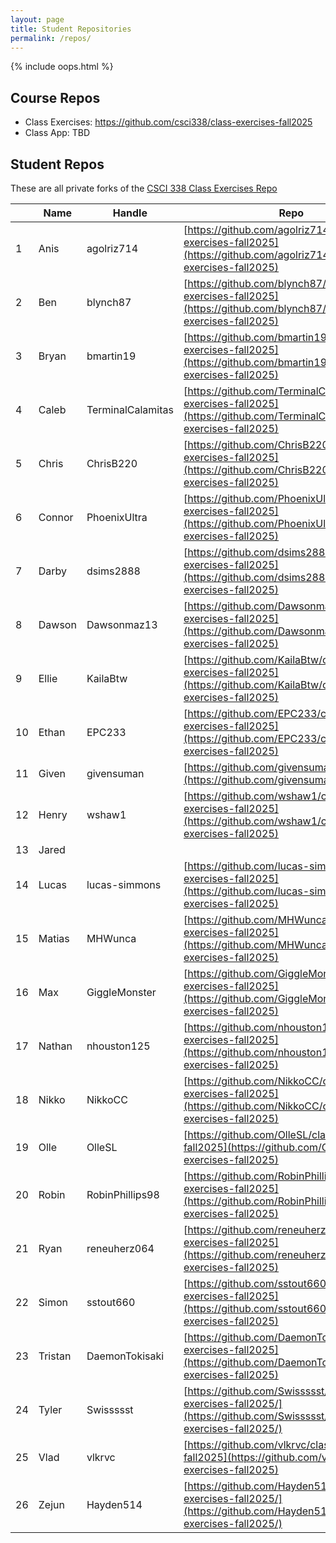 ```yaml
---
layout: page
title: Student Repositories
permalink: /repos/
---
```


<style>
    .repos td:first-child {
        width: 40px;
    }
    .repos td:nth-child(2) {
        width: 200px;
    }
    .repos td:nth-child(3) {
        width: auto;
    }
</style>

{% include oops.html %}

## Course Repos
* Class Exercises: <a href="https://github.com/csci338/class-exercises-fall2025" target="_blank">https://github.com/csci338/class-exercises-fall2025</a>
* Class App: TBD

## Student Repos 
These are all private forks of the <a href="https://github.com/csci338/class-exercises-fall2025/forks" target="_blank">CSCI 338 Class Exercises Repo</a>

| | Name  | Handle | Repo | 
|--|--|--|--|
| 1 | Anis | agolriz714 | [https://github.com/agolriz714/class-exercises-fall2025](https://github.com/agolriz714/class-exercises-fall2025) |
| 2 | Ben | blynch87 | [https://github.com/blynch87/class-exercises-fall2025](https://github.com/blynch87/class-exercises-fall2025) |
| 3 | Bryan | bmartin19 | [https://github.com/bmartin19/class-exercises-fall2025](https://github.com/bmartin19/class-exercises-fall2025) |
| 4 | Caleb | TerminalCalamitas | [https://github.com/TerminalCalamitas/class-exercises-fall2025](https://github.com/TerminalCalamitas/class-exercises-fall2025) |
| 5 | Chris | ChrisB220 | [https://github.com/ChrisB220/class-exercises-fall2025](https://github.com/ChrisB220/class-exercises-fall2025) |
| 6 | Connor | PhoenixUltra | [https://github.com/PhoenixUltra/class-exercises-fall2025](https://github.com/PhoenixUltra/class-exercises-fall2025) |
| 7 | Darby | dsims2888 | [https://github.com/dsims2888/class-exercises-fall2025](https://github.com/dsims2888/class-exercises-fall2025)  |
| 8 | Dawson | Dawsonmaz13 | [https://github.com/Dawsonmaz13/class-exercises-fall2025](https://github.com/Dawsonmaz13/class-exercises-fall2025) |
| 9 | Ellie | KailaBtw | [https://github.com/KailaBtw/class-exercises-fall2025](https://github.com/KailaBtw/class-exercises-fall2025) |
| 10 | Ethan | EPC233 | [https://github.com/EPC233/class-exercises-fall2025](https://github.com/EPC233/class-exercises-fall2025) |
| 11 | Given | givensuman | [https://github.com/givensuman/csci338](https://github.com/givensuman/csci338) |
| 12 | Henry | wshaw1 | [https://github.com/wshaw1/class-exercises-fall2025](https://github.com/wshaw1/class-exercises-fall2025) |
| 13 | Jared |  | |
| 14 | Lucas | lucas-simmons |  [https://github.com/lucas-simmons/class-exercises-fall2025](https://github.com/lucas-simmons/class-exercises-fall2025) |
| 15 | Matias | MHWunca | [https://github.com/MHWunca/class-exercises-fall2025](https://github.com/MHWunca/class-exercises-fall2025) |
| 16 | Max | GiggleMonster |  [https://github.com/GiggleMonster/class-exercises-fall2025](https://github.com/GiggleMonster/class-exercises-fall2025) |
| 17 | Nathan | nhouston125 |  [https://github.com/nhouston125/class-exercises-fall2025](https://github.com/nhouston125/class-exercises-fall2025) |
| 18 | Nikko | NikkoCC | [https://github.com/NikkoCC/class-exercises-fall2025](https://github.com/NikkoCC/class-exercises-fall2025) |
| 19 | Olle | OlleSL |  [https://github.com/OlleSL/class-exercises-fall2025](https://github.com/OlleSL/class-exercises-fall2025) |
| 20 | Robin | RobinPhillips98 | [https://github.com/RobinPhillips98/class-exercises-fall2025](https://github.com/RobinPhillips98/class-exercises-fall2025) |
| 21 | Ryan | reneuherz064 |  [https://github.com/reneuherz064/class-exercises-fall2025](https://github.com/reneuherz064/class-exercises-fall2025) |
| 22 | Simon | sstout660 |  [https://github.com/sstout660/class-exercises-fall2025](https://github.com/sstout660/class-exercises-fall2025) |
| 23 | Tristan | DaemonTokisaki |  [https://github.com/DaemonTokisaki/class-exercises-fall2025](https://github.com/DaemonTokisaki/class-exercises-fall2025) |
| 24 | Tyler | Swissssst |  [https://github.com/Swissssst/class-exercises-fall2025/](https://github.com/Swissssst/class-exercises-fall2025/) |
| 25 | Vlad | vlkrvc | [https://github.com/vlkrvc/class-exercises-fall2025](https://github.com/vlkrvc/class-exercises-fall2025) |
| 26 | Zejun | Hayden514 | [https://github.com/Hayden514/class-exercises-fall2025/](https://github.com/Hayden514/class-exercises-fall2025/)  |